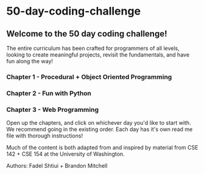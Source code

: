 ﻿# 50-day-coding-challenge
## Welcome to the 50 day coding challenge!

The entire curriculum has been crafted for programmers of all levels, looking to create meaningful 
projects, revisit the fundamentals, and have fun along the way!

### Chapter 1 - Procedural + Object Oriented Programming

### Chapter 2 - Fun with Python

### Chapter 3 - Web Programming

Open up the chapters, and click on whichever day you'd like to start with. We recommend going in the existing order. Each day has it's own read me file with thorough instructions!

Much of the content is both adapted from and inspired by material from CSE 142 + CSE 154 at the University of Washington.

Authors: Fadel Shtiui + Brandon Mitchell
